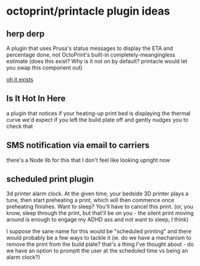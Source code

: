 # octoprint/printacle plugin ideas

## herp derp

A plugin that uses Prusa's status messages to display the ETA and percentage done, not OctoPrint's built-in completely-meangingless estimate (does this exist? Why is it not on by default? printacle would let you swap this component out)

[oh it exists](https://plugins.octoprint.org/plugins/prusaetaoverride/)

## Is It Hot In Here

a plugin that notices if your heating-up print bed is displaying the thermal curve we'd expect if you left the build plate off and gently nudges you to check that

## SMS notification via email to carriers

there's a Node lib for this that I don't feel like looking upright now

## scheduled print plugin

3d printer alarm clock. At the given time, your bedside 3D printer plays a tune, then start preheating a print, which will then commence once preheating finishes. Want to sleep? You'll have to cancel this print. (or, you know, sleep through the print, but that'll be on you - the silent print moving around is enough to engage my ADHD ass and not want to sleep, I think)

I suppose the sane name for this would be "scheduled printing" and there would probably be a few ways to tackle it (ie. do we have a mechanism to remove the print from the build plate? that's a thing I've thought about - do we have an option to promptt the user at the scheduled time vs being an alarm clock?)
